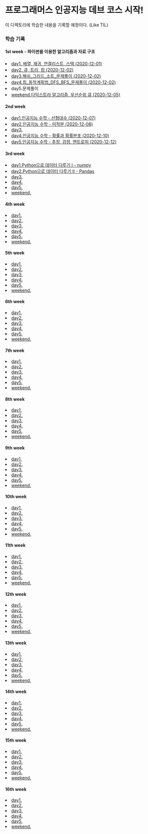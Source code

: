 # 프로그래머스 인공지능 데브 코스 시작!

이 디렉토리에 학습한 내용을 기록할 예정이다. (Like TIL)

### 학습 기록

#### 1st week - 파이썬을 이용한 알고리즘과 자료 구조

<li>
<a href="https://ting-kim.github.io/2020-12-01/1st-week-day1-%EB%B0%B0%EC%97%B4_%EC%9E%AC%EA%B7%80_%EC%97%B0%EA%B2%B0%EB%A6%AC%EC%8A%A4%ED%8A%B8_%EC%8A%A4%ED%83%9D">day1. 배열, 재귀, 연결리스트, 스택 (2020-12-01)</a>
</li>
<li><a href="https://ting-kim.github.io/2020-12-02/1st-week-day2-%ED%81%90_%ED%8A%B8%EB%A6%AC_%ED%9E%99">day2. 큐, 트리, 힙 (2020-12-02)</a></li>
<li><a href="https://ting-kim.github.io/2020-12-02/1st_week-day3-%ED%95%B4%EC%89%AC_%EA%B7%B8%EB%A6%AC%EB%94%94_%EC%86%8C%ED%8A%B8_%EB%AC%B8%EC%A0%9C%ED%92%80%EC%9D%B4">day3.해쉬_그리드_소트_문제풀이 (2020-12-02)</a></li>
<li><a href="https://ting-kim.github.io/2020-12-03/1st_week-day4-%ED%9E%99_%EB%8F%99%EC%A0%81%EA%B3%84%ED%9A%8D%EB%B2%95_DFS_BFS_%EB%AC%B8%EC%A0%9C%ED%92%80%EC%9D%B4">day4.힙_동적계획법_DFS_BFS_문제풀이 (2020-12-02)</a></li>
<li>day5.문제풀이</li>
<li><a href="https://ting-kim.github.io/2020-12-05/1st_weekend-%EB%8B%A4%EC%9D%B5%EC%8A%A4%ED%8A%B8%EB%9D%BC_%EC%9A%B0%EC%84%A0%EC%88%9C%EC%9C%84%ED%81%90">weekend.다익스트라 알고리즘, 우선순위 큐 (2020-12-05)</a></li>

#### 2nd week

<li><a href="https://ting-kim.github.io/2020-12-07/2nd_week-day1-%EC%84%A0%ED%98%95%EB%8C%80%EC%88%98">day1.인공지능 수학 - 선형대수 (2020-12-07)</a></li>
<li><a href="https://ting-kim.github.io/2020-12-08/2nd_week-day2-%EB%AF%B8%EC%A0%81%EB%B6%84">day2.인공지능 수학 - 미적분 (2020-12-08)</a></li>
<li><a href="#">day3.</a></li>
<li><a href="https://ting-kim.github.io/2020-12-10/2nd_week-day4-%ED%99%95%EB%A5%A0%EA%B3%BC_%ED%99%95%EB%A5%A0%EB%B6%84%ED%8F%AC">day4.인공지능 수학 - 확률과 확률분포 (2020-12-10)</a></li>
<li><a href="https://ting-kim.github.io/2020-12-13/2020-12-12-2nd_week-day5-%EC%B6%94%EC%A0%95_%EA%B2%80%EC%A0%95_%EC%97%94%ED%8A%B8%EB%A1%9C%ED%94%BC">day5.인공지능 수학 - 추정, 검정, 엔트로피 (2020-12-12)</a></li>

#### 3rd week

<li><a href="https://ting-kim.github.io/2020-12-14/3rd_week-day1-numpy_%EB%8D%B0%EC%9D%B4%ED%84%B0%EB%8B%A4%EB%A3%A8%EA%B8%B0">day1.Python으로 데이터 다루기 I - numpy
</a></li>
<li><a href="https://ting-kim.github.io/2020-12-15/3rd_week-day2-pandas_%EB%8D%B0%EC%9D%B4%ED%84%B0%EB%8B%A4%EB%A3%A8%EA%B8%B0">day2.Python으로 데이터 다루기 II - Pandas</a></li>
<li><a href="#">day3.</a></li>
<li><a href="#">day4.</a></li>
<li><a href="#">day5.</a></li>
<li><a href="#">weekend.</a></li>

#### 4th week

<li><a href="#">day1.</a></li>
<li><a href="#">day2.</a></li>
<li><a href="#">day3.</a></li>
<li><a href="#">day4.</a></li>
<li><a href="#">day5.</a></li>
<li><a href="#">weekend.</a></li>

#### 5th week

<li><a href="#">day1.</a></li>
<li><a href="#">day2.</a></li>
<li><a href="#">day3.</a></li>
<li><a href="#">day4.</a></li>
<li><a href="#">day5.</a></li>
<li><a href="#">weekend.</a></li>

#### 6th week

<li><a href="#">day1.</a></li>
<li><a href="#">day2.</a></li>
<li><a href="#">day3.</a></li>
<li><a href="#">day4.</a></li>
<li><a href="#">day5.</a></li>
<li><a href="#">weekend.</a></li>

#### 7th week

<li><a href="#">day1.</a></li>
<li><a href="#">day2.</a></li>
<li><a href="#">day3.</a></li>
<li><a href="#">day4.</a></li>
<li><a href="#">day5.</a></li>
<li><a href="#">weekend.</a></li>

#### 8th week

<li><a href="#">day1.</a></li>
<li><a href="#">day2.</a></li>
<li><a href="#">day3.</a></li>
<li><a href="#">day4.</a></li>
<li><a href="#">day5.</a></li>
<li><a href="#">weekend.</a></li>

#### 9th week

<li><a href="#">day1.</a></li>
<li><a href="#">day2.</a></li>
<li><a href="#">day3.</a></li>
<li><a href="#">day4.</a></li>
<li><a href="#">day5.</a></li>
<li><a href="#">weekend.</a></li>

#### 10th week

<li><a href="#">day1.</a></li>
<li><a href="#">day2.</a></li>
<li><a href="#">day3.</a></li>
<li><a href="#">day4.</a></li>
<li><a href="#">day5.</a></li>
<li><a href="#">weekend.</a></li>

#### 11th week

<li><a href="#">day1.</a></li>
<li><a href="#">day2.</a></li>
<li><a href="#">day3.</a></li>
<li><a href="#">day4.</a></li>
<li><a href="#">day5.</a></li>
<li><a href="#">weekend.</a></li>

#### 12th week

<li><a href="#">day1.</a></li>
<li><a href="#">day2.</a></li>
<li><a href="#">day3.</a></li>
<li><a href="#">day4.</a></li>
<li><a href="#">day5.</a></li>
<li><a href="#">weekend.</a></li>

#### 13th week

<li><a href="#">day1.</a></li>
<li><a href="#">day2.</a></li>
<li><a href="#">day3.</a></li>
<li><a href="#">day4.</a></li>
<li><a href="#">day5.</a></li>
<li><a href="#">weekend.</a></li>

#### 14th week

<li><a href="#">day1.</a></li>
<li><a href="#">day2.</a></li>
<li><a href="#">day3.</a></li>
<li><a href="#">day4.</a></li>
<li><a href="#">day5.</a></li>
<li><a href="#">weekend.</a></li>

#### 15th week

<li><a href="#">day1.</a></li>
<li><a href="#">day2.</a></li>
<li><a href="#">day3.</a></li>
<li><a href="#">day4.</a></li>
<li><a href="#">day5.</a></li>
<li><a href="#">weekend.</a></li>

#### 16th week

<li><a href="#">day1.</a></li>
<li><a href="#">day2.</a></li>
<li><a href="#">day3.</a></li>
<li><a href="#">day4.</a></li>
<li><a href="#">day5.</a></li>
<li><a href="#">weekend.</a></li>

